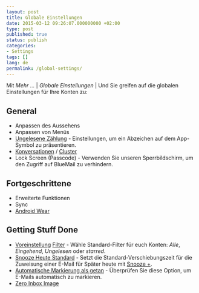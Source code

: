 ```yaml
---
layout: post
title: Globale Einstellungen
date: 2015-03-12 09:26:07.000000000 +02:00
type: post
published: true
status: publish
categories:
- Settings
tags: []
lang: de
permalink: /global-settings/
---
```


Mit *Mehr ...* \| *Globale Einstellungen* \| Und Sie greifen auf die globalen Einstellungen für Ihre Konten zu:

## General

* Anpassen des Aussehens
* Anpassen von Menüs
* [Ungelesene Zählung](/unread-count-badge-app-icon/) - Einstellungen, um ein Abzeichen auf dem App-Symbol zu präsentieren.
* [Konversationen](/blue-mail-conversations-support/) / [Cluster](/what-are-clusters-and-how-to-use-them/)
* Lock Screen (Passcode) - Verwenden Sie unseren Sperrbildschirm, um den Zugriff auf BlueMail zu verhindern.

## Fortgeschrittene

* Erweiterte Funktionen
* Sync
* [Android Wear](/android-wear-bluemail/)

## Getting Stuff Done

* [Voreinstellung](/top-bar-left-triangle-menu/) [Filter](/top-bar-left-triangle-menu/) - Wähle Standard-Filter für euch Konten: *Alle*, *Eingehend*, *Ungelesen* oder *starred*.
* [Snooze Heute Standard](/default-to-assign-an-email/) - Setzt die Standard-Verschiebungszeit für die Zuweisung einer E-Mail für Später heute mit [Snooze +](/how-to-configure-the-bottom-bar-Aktionen/).
* [Automatische Markierung als getan](/mark-as-done/) - Überprüfen Sie diese Option, um E-Mails automatisch zu markieren.
* [Zero Inbox Image](/reach-a-zero-inbox/)
